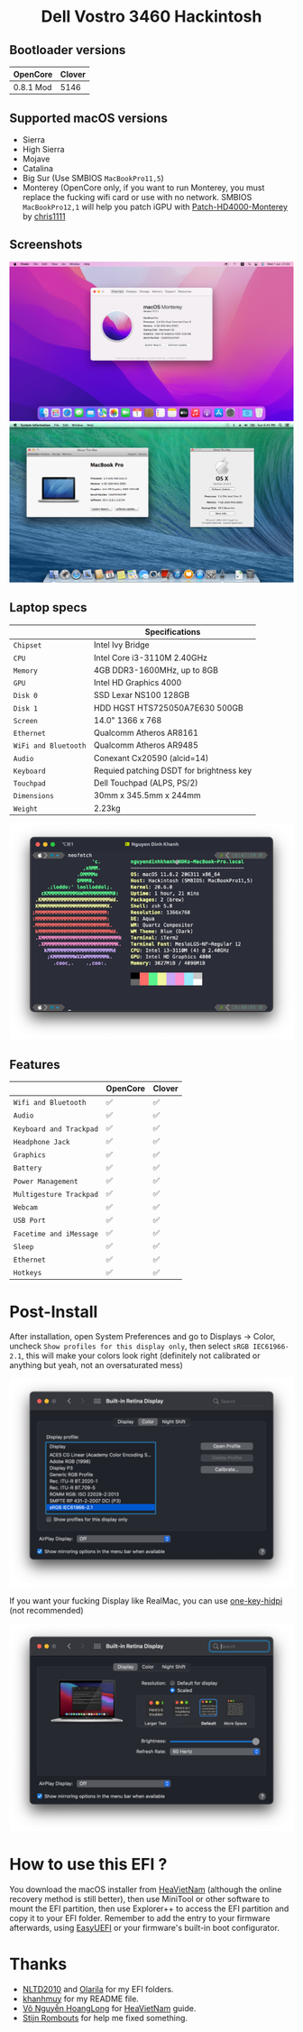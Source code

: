 # <div align="center">Dell Vostro 3460 Hackintosh</div> 
## Bootloader versions

|OpenCore|Clover|
|--------|------|
|0.8.1 Mod|5146| 

## Supported macOS versions
- Sierra
- High Sierra
- Mojave
- Catalina
- Big Sur (Use SMBIOS ```MacBookPro11,5```)
- Monterey (OpenCore only, if you want to run Monterey, you must replace the fucking wifi card or use with no network. SMBIOS ```MacBookPro12,1``` will help you patch iGPU with [Patch-HD4000-Monterey](https://github.com/chris1111/Patch-HD4000-Monterey) by [chris1111](https://github.com/chris1111)
## Screenshots

<div align="center">
  
![Screenshot](Screenshots/Monterey.png)
![Screenshot](Screenshots/Mavericks.png)
  
</div>

## Laptop specs
 
|                     | Specifications| 
| ---------------------------- | ---------------------- |
| ``Chipset``| Intel Ivy Bridge|
| ``CPU``| Intel Core i3-3110M 2.40GHz|
| ``Memory``| 4GB DDR3-1600MHz, up to 8GB|
| ``GPU``| Intel HD Graphics 4000|
| ``Disk 0``| SSD Lexar NS100 128GB|
| ``Disk 1``|HDD HGST HTS725050A7E630 500GB|
| ``Screen``| 14.0" 1366 x 768|
| ``Ethernet``| Qualcomm Atheros AR8161|
| ``WiFi and Bluetooth``| Qualcomm Atheros AR9485|
| ``Audio``| Conexant Cx20590 (alcid=14)|
| ``Keyboard``| Requied patching DSDT for brightness key |
| ``Touchpad``| Dell Touchpad (ALPS, PS/2)|
| ``Dimensions``| 30mm x 345.5mm x 244mm|
|``Weight``|2.23kg| 
  
<div align="center">
  
![Screenshot](Screenshots/specs.png)
  
</div>

## Features


|                               | OpenCore             | Clover|
| ----------------------------- | -------------------- | ------------------|
| ``Wifi and Bluetooth``|✅|✅|
| ``Audio``|✅|✅|
| ``Keyboard and Trackpad``|✅|✅|
| ``Headphone Jack``|✅|✅|
| ``Graphics``|✅|✅|
| ``Battery``|✅|✅|
| ``Power Management``|✅|✅|
| ``Multigesture Trackpad``|✅|✅|                                                                          
| ``Webcam``|✅|✅|
| ``USB Port``|✅|✅|
| ``Facetime and iMessage``|✅|✅|
| ``Sleep``|✅|✅|
| ``Ethernet``|✅|✅|
| ``Hotkeys``|✅|✅|

# Post-Install
After installation, open System Preferences and go to Displays -> Color, uncheck `Show profiles for this display only`, then select `sRGB IEC61966-2.1`, this will make your colors look right (definitely not calibrated or anything but yeah, not an oversaturated mess)

<div align="center">
  
![Screenshot](Screenshots/Display.png)

</div>

If you want your fucking Display like RealMac, you can use [one-key-hidpi](https://github.com/xzhih/one-key-hidpi) (not recommended)

<div align="center">
  
![Screenshot](Screenshots/Display_2.png)
  
</div>

# How to use this EFI ?
You download the macOS installer from [HeaVietNam](https://heavietnam.github.io/image/index.html) (although the online recovery method is still better), then use MiniTool or other software to mount the EFI partition, then use Explorer++ to access the EFI partition and copy it to your EFI folder. Remember to add the entry to your firmware afterwards, using [EasyUEFI](https://www.easyuefi.com/index-us.html) or your firmware's built-in boot configurator.
# Thanks
- [NLTD2010](https://github.com/NLTD2010) and [Olarila](https://olarila.com) for my EFI folders.
- [khanhmuy](https://github.com/khanhmuy) for my README file.
- [Võ Nguyễn HoangLong](https://www.facebook.com/profile.php?id=100070274020733) for [HeaVietNam](http://heavietnam.ga/) guide.
- [Stijn Rombouts](https://www.facebook.com/stijn.rombouts2) for help me fixed something.
